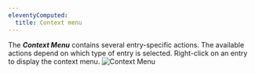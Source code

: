 ```yaml
---
eleventyComputed:
  title: Context menu
---
```

The ***Context Menu*** contains several entry-specific actions. The available actions depend on which type of entry is selected. Right-click on an entry to display the context menu.
![Context Menu](https://cdnweb.devolutions.net/docs/docs_en_rdm_windows_clip10042.png)

